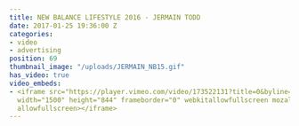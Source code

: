 ```yaml
---
title: NEW BALANCE LIFESTYLE 2016 - JERMAIN TODD
date: 2017-01-25 19:36:00 Z
categories:
- video
- advertising
position: 69
thumbnail_image: "/uploads/JERMAIN_NB15.gif"
has_video: true
video_embeds:
- <iframe src="https://player.vimeo.com/video/173522131?title=0&byline=0&portrait=0"
  width="1500" height="844" frameborder="0" webkitallowfullscreen mozallowfullscreen
  allowfullscreen></iframe>
---
```


